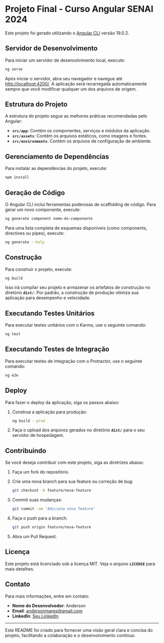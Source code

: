 
# Projeto Final - Curso Angular SENAI 2024

Este projeto foi gerado utilizando o [Angular CLI](https://github.com/angular/angular-cli) versão 19.0.2.

## Servidor de Desenvolvimento

Para iniciar um servidor de desenvolvimento local, execute:

```bash
ng serve
```

Após iniciar o servidor, abra seu navegador e navegue até [http://localhost:4200/](http://localhost:4200/). A aplicação será recarregada automaticamente sempre que você modificar qualquer um dos arquivos de origem.

## Estrutura do Projeto

A estrutura do projeto segue as melhores práticas recomendadas pelo Angular:

- **`src/app`**: Contém os componentes, serviços e módulos da aplicação.
- **`src/assets`**: Contém os arquivos estáticos, como imagens e fontes.
- **`src/environments`**: Contém os arquivos de configuração de ambiente.

## Gerenciamento de Dependências

Para instalar as dependências do projeto, execute:

```bash
npm install
```

## Geração de Código

O Angular CLI inclui ferramentas poderosas de scaffolding de código. Para gerar um novo componente, execute:

```bash
ng generate component nome-do-componente
```

Para uma lista completa de esquemas disponíveis (como components, directives ou pipes), execute:

```bash
ng generate --help
```

## Construção

Para construir o projeto, execute:

```bash
ng build
```

Isso irá compilar seu projeto e armazenar os artefatos de construção no diretório **`dist/`**. Por padrão, a construção de produção otimiza sua aplicação para desempenho e velocidade.

## Executando Testes Unitários

Para executar testes unitários com o Karma, use o seguinte comando:

```bash
ng test
```

## Executando Testes de Integração

Para executar testes de integração com o Protractor, use o seguinte comando:

```bash
ng e2e
```

## Deploy

Para fazer o deploy da aplicação, siga os passos abaixo:

1. Construa a aplicação para produção:

   ```bash
   ng build --prod
   ```

2. Faça o upload dos arquivos gerados no diretório **`dist/`** para o seu servidor de hospedagem.

## Contribuindo

Se você deseja contribuir com este projeto, siga as diretrizes abaixo:

1. Faça um fork do repositório.
2. Crie uma nova branch para sua feature ou correção de bug:

   ```bash
   git checkout -b feature/nova-feature
   ```

3. Commit suas mudanças:

   ```bash
   git commit -am 'Adiciona nova feature'
   ```

4. Faça o push para a branch:

   ```bash
   git push origin feature/nova-feature
   ```

5. Abra um Pull Request.

## Licença

Este projeto está licenciado sob a licença MIT. Veja o arquivo **`LICENSE`** para mais detalhes.

## Contato

Para mais informações, entre em contato:

- **Nome do Desenvolvedor**: Anderson
- **Email**: andersonmares@gmail.com
- **LinkedIn**: [Seu LinkedIn](https://www.linkedin.com/in/anderson-alves-de-oliveira-mares-a3376521/)

---

Este README foi criado para fornecer uma visão geral clara e concisa do projeto, facilitando a colaboração e o desenvolvimento contínuo.
